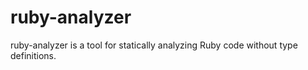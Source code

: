 # ruby-analyzer

ruby-analyzer is a tool for statically analyzing Ruby code without type definitions.


